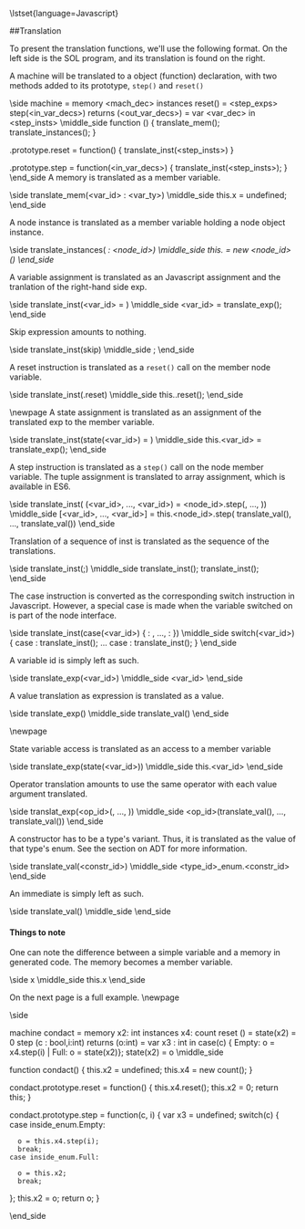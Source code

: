 \lstset{language=Javascript}

##Translation

To present the translation functions, we'll use the following format.
On the left side is the SOL program, and its translation is found on the right.

A machine will be translated to a object (function) declaration, with two methods added to
its prototype, `step()` and `reset()`

\side
machine <id> =
  memory <mach_dec>
  instances <instances>
  reset() =
      <step_exps>
    step(<in_var_decs>) returns (<out_var_decs>) =
    var <var_dec> in
    <step_insts>
\middle_side
function <id>() {
  translate_mem(<machdec>);
  translate_instances(<instances>);
}

<id>.prototype.reset = function() {
  translate_inst(<step_insts>)
}

<id>.prototype.step = function(<in_var_decs>) {
  translate_inst(<step_insts>);
}
\end_side
A memory is translated as a member variable.

\side
translate_mem(<var_id> : <var_ty>)
\middle_side
this.x = undefined;
\end_side

A node instance is translated as a member variable holding a node object instance.

\side
translate_instances(<var> : <node_id>)
\middle_side
this.<var> = new <node_id>()
\end_side

A variable assignment is translated as an Javascript assignment and the tranlation
of the right-hand side exp.

\side
translate_inst(<var_id> = <exp>)
\middle_side
<var_id> = translate_exp(<exp>);
\end_side

Skip expression amounts to nothing.

\side
translate_inst(skip)
\middle_side
;
\end_side

A reset instruction is translated as a `reset()` call on the
member node variable.

\side
translate_inst(<id>.reset)
\middle_side
this.<id>.reset();
\end_side

\newpage
A state assignment is translated as an assignment of the
translated exp to the member variable.

\side
translate_inst(state(<var_id>) = <exp>)
\middle_side
this.<var_id> = translate_exp(<exp>);
\end_side

A step instruction is translated as a `step()` call on the node
member variable. The tuple assignment is translated to array assignment,
which is available in ES6.

\side
translate_inst(
  (<var_id>, ..., <var_id>) =
  <node_id>.step(<value>, ..., <value>))
\middle_side
[<var_id>, ..., <var_id>] =
  this.<node_id>.step(
    translate_val(<value>), ..., translate_val(<value>))
\end_side

Translation of a sequence of inst is translated as the sequence of
the translations.

\side
translate_inst(<inst>;<inst>)
\middle_side
translate_inst(<inst>);
translate_inst(<inst>);
\end_side

The case instruction is converted as the corresponding switch
instruction in Javascript. However, a special case is made when
the variable switched on is part of the node interface.

\side
translate_inst(case(<var_id>) 
  {<constr> : <inst>,
   ...,
   <constr> : <inst>})
\middle_side
switch(<var_id>) {
  case <constr>:
    translate_inst(<inst>);
  ...
  case <constr>:
    translate_inst(<inst>);
}
\end_side

A variable id is simply left as such.

\side
translate_exp(<var_id>)
\middle_side
<var_id>
\end_side

A value translation as expression is translated as a value.

\side
translate_exp(<value>)
\middle_side
translate_val(<value>)
\end_side

\newpage

State variable access is translated as an access to a member
variable

\side
translate_exp(state(<var_id>))
\middle_side
this.<var_id>
\end_side

Operator translation amounts to use the same operator
with each value argument translated.

\side
translat_exp(<op_id>(<value>, ..., <value>))
\middle_side
<op_id>(translate_val(<value>),
        ...,
        translate_val(<value>))
\end_side

A constructor has to be a type's variant. Thus, it is
translated as the value of that type's enum. See the
section on ADT for more information.

\side
translate_val(<constr_id>)
\middle_side
<type_id>_enum.<constr_id>
\end_side

An immediate is simply left as such.

\side
translate_val(<immediate>)
\middle_side
<immediate>
\end_side

#### Things to note

One can note the difference between a simple variable and a memory in generated code.
The memory becomes a member variable.

\side
x
\middle_side
this.x
\end_side

On the next page is a full example.
\newpage

\side

machine condact =
memory x2: int
instances x4: count
reset () =
    state(x2) = 0
step (c : bool,i:int) returns (o:int) =
    var x3 : int in
    case(c) { Empty: o = x4.step(i) |
              Full: o = state(x2)};
    state(x2) = o
\middle_side

function condact() {
  this.x2 = undefined;
  this.x4 = new count();
}

condact.prototype.reset = function() {
  this.x4.reset();
  this.x2 = 0;
  return this;
}

condact.prototype.step = function(c, i) {
  var x3 = undefined;
  switch(c) {
    case inside_enum.Empty:
      
      o = this.x4.step(i);
      break;
    case inside_enum.Full:
      
      o = this.x2;
      break;
  };
  this.x2 = o;
  return o;
}

\end_side